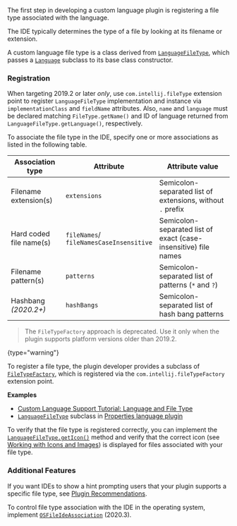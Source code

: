 [//]: # (title: Registering a File Type)

<!-- Copyright 2000-2022 JetBrains s.r.o. and other contributors. Use of this source code is governed by the Apache 2.0 license that can be found in the LICENSE file. -->

The first step in developing a custom language plugin is registering a file type associated with the language.

The IDE typically determines the type of a file by looking at its filename or extension.

A custom language file type is a class derived from [`LanguageFileType`](upsource:///platform/core-api/src/com/intellij/openapi/fileTypes/LanguageFileType.java), which passes a [`Language`](upsource:///platform/core-api/src/com/intellij/lang/Language.java) subclass to its base class constructor.

### Registration
<tabs>

<tab title="2019.2 and later">

When targeting 2019.2 or later *only*, use `com.intellij.fileType` extension point to register `LanguageFileType` implementation and instance via `implementationClass` and `fieldName` attributes.
Also, `name` and `language` must be declared matching `FileType.getName()` and ID of language returned from `LanguageFileType.getLanguage()`, respectively.

To associate the file type in the IDE, specify one or more associations as listed in the following table.

| Association type        | Attribute                                   | Attribute value                                                 |
|-------------------------|---------------------------------------------|-----------------------------------------------------------------|
| Filename extension(s)   | `extensions`                                | Semicolon-separated list of extensions, without `.` prefix      |
| Hard coded file name(s) | `fileNames`/<br/>`fileNamesCaseInsensitive` | Semicolon-separated list of exact (case-insensitive) file names |
| Filename pattern(s)     | `patterns`                                  | Semicolon-separated list of patterns (`*` and `?`)              |
| Hashbang _(2020.2+)_    | `hashBangs`                                 | Semicolon-separated list of hash bang patterns                  |

</tab>

<tab title="Pre-2019.2">

> The `FileTypeFactory` approach is deprecated. Use it only when the plugin supports platform versions older than 2019.2.
>
{type="warning"}

To register a file type, the plugin developer provides a subclass of [`FileTypeFactory`](upsource:///platform/ide-core/src/com/intellij/openapi/fileTypes/FileTypeFactory.java), which is registered via the `com.intellij.fileTypeFactory` extension point.

</tab>
</tabs>

**Examples**
- [Custom Language Support Tutorial: Language and File Type](language_and_filetype.md)
- [`LanguageFileType`](upsource:///platform/core-api/src/com/intellij/openapi/fileTypes/LanguageFileType.java) subclass in [Properties language plugin](upsource:///plugins/properties/properties-psi-api/src/com/intellij/lang/properties/PropertiesFileType.java)

To verify that the file type is registered correctly, you can implement the [`LanguageFileType.getIcon()`](upsource:///platform/core-api/src/com/intellij/openapi/fileTypes/LanguageFileType.java) method and verify that the correct icon (see [Working with Icons and Images](work_with_icons_and_images.md)) is displayed for files associated with your file type.

### Additional Features

If you want IDEs to show a hint prompting users that your plugin supports a specific file type, see [Plugin Recommendations](https://plugins.jetbrains.com/docs/marketplace/intellij-plugin-recommendations.html).

To control file type association with the IDE in the operating system, implement [`OSFileIdeAssociation`](upsource:///platform/core-api/src/com/intellij/openapi/fileTypes/OSFileIdeAssociation.java) (2020.3).
